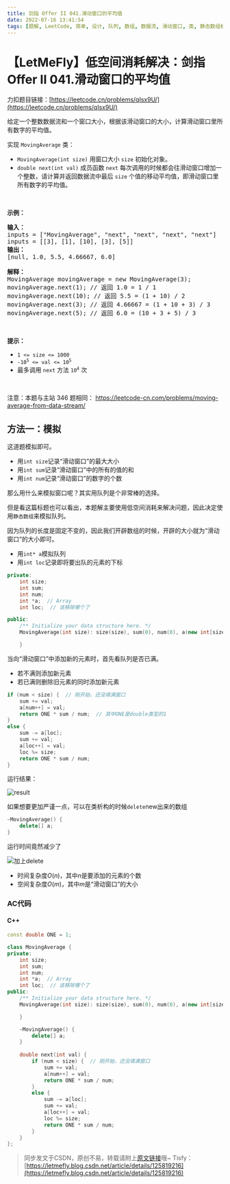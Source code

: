 ```yaml
---
title: 剑指 Offer II 041.滑动窗口的平均值
date: 2022-07-16 13:41:54
tags: [题解, LeetCode, 简单, 设计, 队列, 数组, 数据流, 滑动窗口, 类, 静态数组模拟队列, 定长队列]
---
```


# 【LetMeFly】低空间消耗解决：剑指 Offer II 041.滑动窗口的平均值

力扣题目链接：[https://leetcode.cn/problems/qIsx9U/](https://leetcode.cn/problems/qIsx9U/)

<p>给定一个整数数据流和一个窗口大小，根据该滑动窗口的大小，计算滑动窗口里所有数字的平均值。</p>

<p>实现 <code>MovingAverage</code> 类：</p>

<ul>
	<li><code>MovingAverage(int size)</code> 用窗口大小 <code>size</code> 初始化对象。</li>
	<li><code>double next(int val)</code>&nbsp;成员函数 <code>next</code>&nbsp;每次调用的时候都会往滑动窗口增加一个整数，请计算并返回数据流中最后 <code>size</code> 个值的移动平均值，即滑动窗口里所有数字的平均值。</li>
</ul>

<p>&nbsp;</p>

<p><strong>示例：</strong></p>

<pre>
<strong>输入：</strong>
inputs = [&quot;MovingAverage&quot;, &quot;next&quot;, &quot;next&quot;, &quot;next&quot;, &quot;next&quot;]
inputs = [[3], [1], [10], [3], [5]]
<strong>输出：</strong>
[null, 1.0, 5.5, 4.66667, 6.0]

<strong>解释：</strong>
MovingAverage movingAverage = new MovingAverage(3);
movingAverage.next(1); // 返回 1.0 = 1 / 1
movingAverage.next(10); // 返回 5.5 = (1 + 10) / 2
movingAverage.next(3); // 返回 4.66667 = (1 + 10 + 3) / 3
movingAverage.next(5); // 返回 6.0 = (10 + 3 + 5) / 3
</pre>

<p>&nbsp;</p>

<p><strong>提示：</strong></p>

<ul>
	<li><code>1 &lt;= size &lt;= 1000</code></li>
	<li><code>-10<sup>5</sup> &lt;= val &lt;= 10<sup>5</sup></code></li>
	<li>最多调用 <code>next</code> 方法 <code>10<sup>4</sup></code> 次</li>
</ul>

<p>&nbsp;</p>

<p><meta charset="UTF-8" />注意：本题与主站 346&nbsp;题相同：&nbsp;<a href="https://leetcode-cn.com/problems/moving-average-from-data-stream/">https://leetcode-cn.com/problems/moving-average-from-data-stream/</a></p>



## 方法一：模拟

这道题模拟即可。

+ 用```int size```记录“滑动窗口”的最大大小
+ 用```int sum```记录“滑动窗口”中的所有的值的和
+ 用```int num```记录“滑动窗口”的数字的个数

那么用什么来模拟窗口呢？其实用队列是个非常棒的选择。

但是看这篇标题也可以看出，本题解主要使用低空间消耗来解决问题，因此决定使用```静态数组```来模拟队列。

因为队列的长度是固定不变的，因此我们开辟数组的时候，开辟的大小就为“滑动窗口”的大小即可。

+ 用```int* a```模拟队列
+ 用```int loc```记录即将要出队的元素的下标

```cpp
private:
    int size;
    int sum;
    int num;
    int *a;  // Array
    int loc;  // 该移除哪个了

public:
    /** Initialize your data structure here. */
    MovingAverage(int size): size(size), sum(0), num(0), a(new int[size]), loc(0) {

    }
```

当向“滑动窗口”中添加新的元素时，首先看队列是否已满。

+ 若不满则添加新元素
+ 若已满则删除旧元素的同时添加新元素

```cpp
if (num < size) {  // 刚开始，还没填满窗口
    sum += val;
    a[num++] = val;
    return ONE * sum / num;  // 其中ONE是double类型的1
}
else {
    sum -= a[loc];
    sum += val;
    a[loc++] = val;
    loc %= size;
    return ONE * sum / num;
}
```

运行结果：

![result](https://img-blog.csdnimg.cn/07494cd6ca7c4ada98102869944bb8fa.jpeg#pic_center)

如果想要更加严谨一点，可以在类析构的时候```delete```new出来的数组

```cpp
~MovingAverage() {
    delete[] a;
}
```

运行时间竟然减少了

![加上delete](https://img-blog.csdnimg.cn/1e2419eab57244078e0a68b3e07c80c6.jpeg#pic_center)

+ 时间复杂度$O(n)$，其中$n$是要添加的元素的个数
+ 空间复杂度$O(m)$，其中$m$是“滑动窗口”的大小

### AC代码

#### C++

```cpp
const double ONE = 1;

class MovingAverage {
private:
    int size;
    int sum;
    int num;
    int *a;  // Array
    int loc;  // 该移除哪个了
public:
    /** Initialize your data structure here. */
    MovingAverage(int size): size(size), sum(0), num(0), a(new int[size]), loc(0) {

    }

    ~MovingAverage() {
        delete[] a;
    }
    
    double next(int val) {
        if (num < size) {  // 刚开始，还没填满窗口
            sum += val;
            a[num++] = val;
            return ONE * sum / num;
        }
        else {
            sum -= a[loc];
            sum += val;
            a[loc++] = val;
            loc %= size;
            return ONE * sum / num;
        }
    }
};
```


> 同步发文于CSDN，原创不易，转载请附上[原文链接](https://leetcode.letmefly.xyz/2022/07/16/LeetCode%20%E5%89%91%E6%8C%87%20Offer%20II%200041.%20%E6%BB%91%E5%8A%A8%E7%AA%97%E5%8F%A3%E7%9A%84%E5%B9%B3%E5%9D%87%E5%80%BC/)哦~
> Tisfy：[https://letmefly.blog.csdn.net/article/details/125819216](https://letmefly.blog.csdn.net/article/details/125819216)